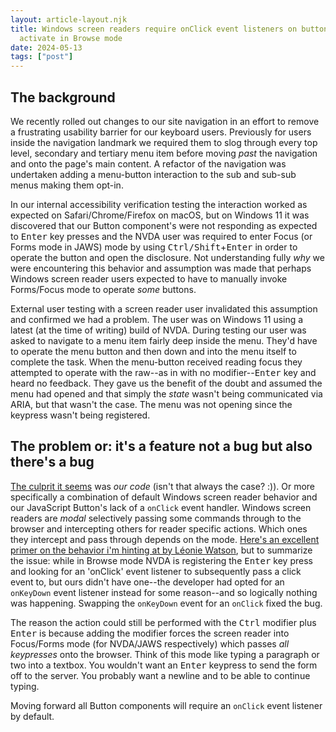 ```yaml
---
layout: article-layout.njk
title: Windows screen readers require onClick event listeners on buttons to
  activate in Browse mode
date: 2024-05-13
tags: ["post"]
---
```


## The background

We recently rolled out changes to our site navigation in an effort to remove a
frustrating usability barrier for our keyboard users. Previously for users
inside the navigation landmark we required
them to slog through every top level, secondary and tertiary menu item before
moving _past_ the navigation and onto the page's main content. A refactor of the navigation was undertaken adding a menu-button interaction to the sub and sub-sub menus making them opt-in.

In our internal accessibility verification testing the interaction worked as
expected on Safari/Chrome/Firefox on macOS, but on Windows 11 it was discovered
that our Button component's were not responding as expected to <kbd>Enter</kbd>
key presses and the NVDA user was required to enter Focus (or Forms mode in
JAWS) mode by using <kbd>Ctrl/Shift</kbd>+<kbd>Enter</kbd> in order to operate
the button and open the disclosure. Not understanding fully _why_ we were
encountering this behavior and assumption was made that perhaps Windows screen
reader users expected to have to manually invoke Forms/Focus mode to operate
_some_ buttons.

External user testing with a screen reader user invalidated this assumption and confirmed we had a problem. The user was on Windows 11 using a latest (at the time of writing) build of NVDA. During testing our user was asked to navigate to a menu item fairly deep inside
the menu. They'd have to operate the menu button and then down and into the menu
itself to complete the task. When the menu-button received reading focus they
attempted to operate with the raw--as in with no modifier--<kbd>Enter</kbd> key and heard no feedback. They gave us the benefit of the doubt and assumed the menu had opened and that simply the _state_ wasn't being communicated via ARIA, but that wasn't the case. The menu was not opening since the keypress wasn't being registered.

## The problem or: it's a feature not a bug but also there's a bug

[The culprit it seems](https://github.com/nvaccess/nvda/issues/7898#issuecomment-529384975) was _our code_ (isn't that always the case? :)). Or more specifically a combination of default Windows screen reader behavior and our JavaScript Button's lack of a `onClick` event handler. Windows screen readers are _modal_ selectively passing some commands through to the browser and intercepting others for reader specific actions. Which ones they intercept and pass through depends on the mode. [Here's an excellent primer on the behavior i'm hinting at by Léonie Watson](https://tink.uk/understanding-screen-reader-interaction-modes/), but to summarize the issue: while in Browse mode NVDA is registering the <kbd>Enter</kbd> key press and looking for an 'onClick' event listener to subsequently pass a click event to, but ours didn't have one--the developer had opted for an `onKeyDown` event listener instead for some reason--and so logically nothing was happening. Swapping the `onKeyDown` event for an `onClick` fixed the bug.

The reason the action could still be performed with the <kbd>Ctrl</kbd> modifier
plus <kbd>Enter</kbd> is because adding the modifier forces the screen reader
into Focus/Forms mode (for NVDA/JAWS respectively) which passes _all keypresses_
onto the browser. Think of this mode like typing a paragraph or two into a textbox. You wouldn't
want an <kbd>Enter</kbd> keypress to send the form off to the server. You probably want a
newline and to be able to continue typing.

Moving forward all Button components will require an `onClick` event listener by
default.
